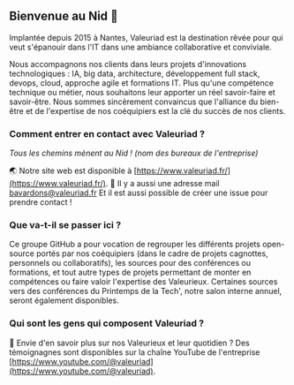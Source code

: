 ## Bienvenue au Nid 🪽

Implantée depuis 2015 à Nantes, Valeuriad est la destination rêvée pour qui veut s'épanouir dans l'IT dans une ambiance collaborative et conviviale.

Nous accompagnons nos clients dans leurs projets d'innovations technologiques : IA, big data, architecture, développement full stack, devops, cloud, approche agile et formations IT.
Plus qu'une compétence technique ou métier, nous souhaitons leur apporter un réel savoir-faire et savoir-être. Nous sommes sincèrement convaincus que l'alliance du bien-être et de l'expertise de nos coéquipiers est la clé du succès de nos clients.

### Comment entrer en contact avec Valeuriad ?

**Tous les chemins mènent au Nid* ! (*nom des bureaux de l'entreprise)**

🌏 Notre site web est disponible à [https://www.valeuriad.fr/](https://www.valeuriad.fr/).
📩 Il y a aussi une adresse mail [bavardons@valeuriad.fr](bavardons@valeuriad.fr)
Et il est aussi possible de créer une issue pour prendre contact !

### Que va-t-il se passer ici ?

Ce groupe GitHub a pour vocation de regrouper les différents projets open-source portés par nos coéquipiers (dans le cadre de projets cagnottes, personnels ou collaboratifs), les sources pour des conférences ou formations, et tout autre types de projets permettant de monter en compétences ou faire valoir l'expertise des Valeurieux.
Certaines sources vers des conférences du Printemps de la Tech', notre salon interne annuel, seront également disponibles.

### Qui sont les gens qui composent Valeuriad ?

🎥 Envie d'en savoir plus sur nos Valeurieux et leur quotidien ? Des témoignagnes sont disponibles sur la chaîne YouTube de l'entreprise [https://www.youtube.com/@valeuriad](https://www.youtube.com/@valeuriad).

<!--

**Here are some ideas to get you started:**

🙋‍♀️ A short introduction - what is your organization all about?
🌈 Contribution guidelines - how can the community get involved?
👩‍💻 Useful resources - where can the community find your docs? Is there anything else the community should know?
🍿 Fun facts - what does your team eat for breakfast?
🧙 Remember, you can do mighty things with the power of [Markdown](https://docs.github.com/github/writing-on-github/getting-started-with-writing-and-formatting-on-github/basic-writing-and-formatting-syntax)
-->
